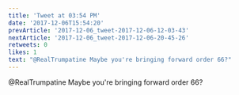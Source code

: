 ```yaml
---
title: 'Tweet at 03:54 PM'
date: '2017-12-06T15:54:20'
prevArticle: '2017-12-06_tweet-2017-12-06-12-03-43'
nextArticle: '2017-12-06_tweet-2017-12-06-20-45-26'
retweets: 0
likes: 1
text: "@RealTrumpatine Maybe you're bringing forward order 66?"
---
```

@RealTrumpatine Maybe you're bringing forward order 66?